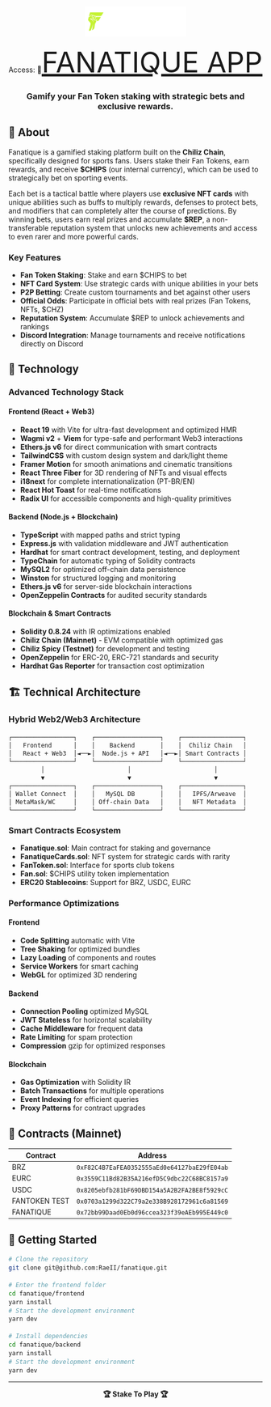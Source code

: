 <div align="center">
  <img src="./frontend/public/logo-header.png" alt="Fanatique" width="200"/>
  <p>Access: 🔗<span style="font-size: 4em;"><a href="http://144.126.217.221:4173//" target="_blank">FANATIQUE APP</a></span></p>
  <h3>Gamify your Fan Token staking with strategic bets and exclusive rewards.</h3>
</div>

## 📱 About

Fanatique is a gamified staking platform built on the **Chiliz Chain**, specifically designed for sports fans. Users stake their Fan Tokens, earn rewards, and receive **$CHIPS** (our internal currency), which can be used to strategically bet on sporting events.

Each bet is a tactical battle where players use **exclusive NFT cards** with unique abilities such as buffs to multiply rewards, defenses to protect bets, and modifiers that can completely alter the course of predictions. By winning bets, users earn real prizes and accumulate **$REP**, a non-transferable reputation system that unlocks new achievements and access to even rarer and more powerful cards.

### Key Features

- **Fan Token Staking**: Stake and earn $CHIPS to bet
- **NFT Card System**: Use strategic cards with unique abilities in your bets
- **P2P Betting**: Create custom tournaments and bet against other users
- **Official Odds**: Participate in official bets with real prizes (Fan Tokens, NFTs, $CHZ)
- **Reputation System**: Accumulate $REP to unlock achievements and rankings
- **Discord Integration**: Manage tournaments and receive notifications directly on Discord

## 🔧 Technology

### **Advanced Technology Stack**

#### **Frontend (React + Web3)**
- **React 19** with Vite for ultra-fast development and optimized HMR
- **Wagmi v2** + **Viem** for type-safe and performant Web3 interactions
- **Ethers.js v6** for direct communication with smart contracts
- **TailwindCSS** with custom design system and dark/light theme
- **Framer Motion** for smooth animations and cinematic transitions
- **React Three Fiber** for 3D rendering of NFTs and visual effects
- **i18next** for complete internationalization (PT-BR/EN)
- **React Hot Toast** for real-time notifications
- **Radix UI** for accessible components and high-quality primitives

#### **Backend (Node.js + Blockchain)**
- **TypeScript** with mapped paths and strict typing
- **Express.js** with validation middleware and JWT authentication
- **Hardhat** for smart contract development, testing, and deployment
- **TypeChain** for automatic typing of Solidity contracts
- **MySQL2** for optimized off-chain data persistence
- **Winston** for structured logging and monitoring
- **Ethers.js v6** for server-side blockchain interactions
- **OpenZeppelin Contracts** for audited security standards

#### **Blockchain & Smart Contracts**
- **Solidity 0.8.24** with IR optimizations enabled
- **Chiliz Chain (Mainnet)** - EVM compatible with optimized gas
- **Chiliz Spicy (Testnet)** for development and testing
- **OpenZeppelin** for ERC-20, ERC-721 standards and security
- **Hardhat Gas Reporter** for transaction cost optimization

## 🏗️ Technical Architecture

### **Hybrid Web2/Web3 Architecture**

```
┌─────────────────┐    ┌──────────────────┐    ┌─────────────────┐
│   Frontend      │    │    Backend       │    │  Chiliz Chain   │
│   React + Web3  │◄──►│  Node.js + API   │◄──►│ Smart Contracts │
└─────────────────┘    └──────────────────┘    └─────────────────┘
         │                       │                       │
         ▼                       ▼                       ▼
┌─────────────────┐    ┌──────────────────┐    ┌─────────────────┐
│ Wallet Connect  │    │   MySQL DB       │    │   IPFS/Arweave  │
│ MetaMask/WC     │    │ Off-chain Data   │    │   NFT Metadata  │
└─────────────────┘    └──────────────────┘    └─────────────────┘
```

### **Smart Contracts Ecosystem**

- **Fanatique.sol**: Main contract for staking and governance
- **FanatiqueCards.sol**: NFT system for strategic cards with rarity
- **FanToken.sol**: Interface for sports club tokens
- **Fan.sol**: $CHIPS utility token implementation
- **ERC20 Stablecoins**: Support for BRZ, USDC, EURC

### **Performance Optimizations**

#### **Frontend**
- **Code Splitting** automatic with Vite
- **Tree Shaking** for optimized bundles
- **Lazy Loading** of components and routes
- **Service Workers** for smart caching
- **WebGL** for optimized 3D rendering

#### **Backend**
- **Connection Pooling** optimized MySQL
- **JWT Stateless** for horizontal scalability
- **Cache Middleware** for frequent data
- **Rate Limiting** for spam protection
- **Compression** gzip for optimized responses

#### **Blockchain**
- **Gas Optimization** with Solidity IR
- **Batch Transactions** for multiple operations
- **Event Indexing** for efficient queries
- **Proxy Patterns** for contract upgrades

## 🔗 Contracts (Mainnet)

| Contract | Address |
|----------|----------|
| BRZ | `0xF82C4B7EaFEA0352555aEd0e64127baE29fE04ab` |
| EURC | `0x3559C11Bd82B35A216efD5C9dbc22C68BC8157a9` |
| USDC | `0x8205ebfb281bF69DBD154a5A2B2FA2BE8f5929cC` |
| FANTOKEN TEST | `0x0703a1299d322C79a2e338B928172961c6a81569` |
| FANATIQUE | `0x72bb99Daad0Eb0d96ccea323f39eAEb995E449c0` |

## 🚀 Getting Started

```bash
# Clone the repository
git clone git@github.com:RaeII/fanatique.git

# Enter the frontend folder
cd fanatique/frontend
yarn install
# Start the development environment
yarn dev

# Install dependencies
cd fanatique/backend
yarn install
# Start the development environment
yarn dev
```
---

<div align="center">
  <b>🏆 Stake To Play 🏆</b>
</div>
